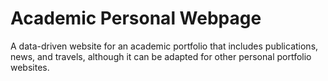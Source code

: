 Academic Personal Webpage
=======

A data-driven website for an academic portfolio that includes publications, news, and travels, although it can be adapted for other personal portfolio websites. 

